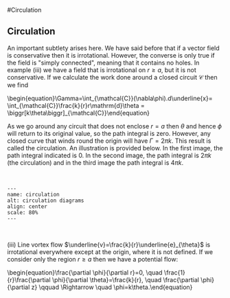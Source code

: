 #Circulation

## Circulation
An important subtlety arises here. We have said before that if a vector field is conservative then it is irrotational. However, the converse is only true if the field is "simply connected", meaning that it contains no holes. In example (iii) we have a field that is irrotational on $r\geq a$, but it is not conservative. If we calculate the work done around a closed circuit $\mathcal{C}$ then we find

\begin{equation}\Gamma=\int_{\mathcal{C}}(\nabla\phi).d\underline{x}= \int_{\mathcal{C}}\frac{k}{r}r\mathrm{d}\theta = \biggr[k\theta\biggr]_{\mathcal{C}}\end{equation}

As we go around any circuit that does not enclose $r=a$ then $\theta$ and hence $\phi$ will return to its original value, so the path integral is zero. However, any closed curve that winds round the origin will have $\Gamma=2\pi k$. This result is called the circulation. An illustration is provided below. In the first image, the path integral indicated is 0. In the second image, the path integral is $2\pi k$ (the circulation) and in the third image the path integral is $4\pi k$.


<br>

```{image} navstok_img/circulation.png
---
name: circulation
alt: circulation diagrams
align: center
scale: 80%
---
```
<br>




(iii) Line vortex flow $\underline{v}=\frac{k}{r}\underline{e}_{\theta}$ is irrotational everywhere except at the origin, where it is not defined.
If we consider only the region $r\geq a$ then we have a potential flow:

\begin{equation}\frac{\partial \phi}{\partial r}=0, \quad \frac{1}{r}\frac{\partial \phi}{\partial \theta}=\frac{k}{r}, \quad \frac{\partial \phi}{\partial z} \qquad \Rightarrow \quad \phi=k\theta.\end{equation}
